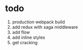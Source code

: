 # todo
1. production webpack build
2. add redux with saga middleware
3. add flow
4. add inline styles
5. get cracking
